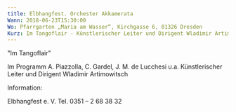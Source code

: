 ```yaml
---
title: Elbhangfest. Orchester Akkamerata
Wann: 2018-06-23T15:30:00
Wo: Pfarrgarten „Maria am Wasser“, Kirchgasse 6, 01326 Dresden
Kurz: Im Tangoflair - Künstlerischer Leiter und Dirigent Wladimir Artimowitsch
---
```


"Im Tangoflair"
  
Im Programm  A. Piazzolla, C. Gardel, J. M. de Lucchesi u.a. 
Künstlerischer Leiter und  Dirigent Wladimir Artimowitsch


Information:
 
Elbhangfest e. V.
Tel. 0351 – 2 68 38 32